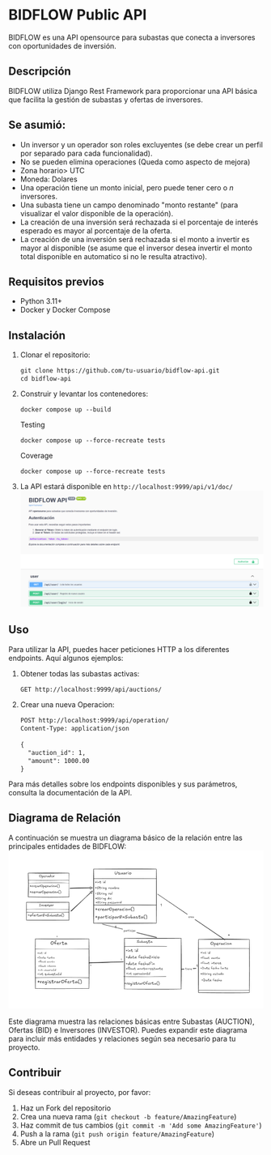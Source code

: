 # BIDFLOW Public API

BIDFLOW es una API opensource para subastas que conecta a inversores con oportunidades de inversión.

## Descripción

BIDFLOW utiliza Django Rest Framework para proporcionar una API básica que facilita la gestión de subastas y ofertas de inversores. 

## Se asumió:
- Un inversor y un operador son roles excluyentes (se debe crear un perfil por separado para cada funcionalidad).
- No se pueden elimina operaciones (Queda como aspecto de mejora)
- Zona horario> UTC
- Moneda: Dolares
- Una operación tiene un monto inicial, pero puede tener cero o *n* inversores.
- Una subasta tiene un campo denominado "monto restante" (para visualizar el valor disponible de la operación).
- La creación de una inversión será rechazada si el porcentaje de interés esperado es mayor al porcentaje de la oferta.
- La creación de una inversión será rechazada si el monto a invertir es mayor al disponible (se asume que el inversor desea invertir el monto total disponible en automatico si no le resulta atractivo). 

## Requisitos previos

- Python 3.11+
- Docker y Docker Compose

## Instalación

1. Clonar el repositorio:
   ```
   git clone https://github.com/tu-usuario/bidflow-api.git
   cd bidflow-api
   ```

2. Construir y levantar los contenedores:
   ```
   docker compose up --build
   ```

   Testing
   ```
   docker compose up --force-recreate tests

   ```

   Coverage
   ```
   docker compose up --force-recreate tests

   ```

3. La API estará disponible en `http://localhost:9999/api/v1/doc/`
![alt text](imageSwagger.png)

## Uso

Para utilizar la API, puedes hacer peticiones HTTP a los diferentes endpoints. Aquí algunos ejemplos:

1. Obtener todas las subastas activas:
   ```
   GET http://localhost:9999/api/auctions/
   ```

2. Crear una nueva Operacion:
   ```
   POST http://localhost:9999/api/operation/
   Content-Type: application/json

   {
     "auction_id": 1,
     "amount": 1000.00
   }
   ```

Para más detalles sobre los endpoints disponibles y sus parámetros, consulta la documentación de la API.

## Diagrama de Relación

A continuación se muestra un diagrama básico de la relación entre las principales entidades de BIDFLOW:
![alt text](imageDiagrama.png)


Este diagrama muestra las relaciones básicas entre Subastas (AUCTION), Ofertas (BID) e Inversores (INVESTOR). Puedes expandir este diagrama para incluir más entidades y relaciones según sea necesario para tu proyecto.


## Contribuir

Si deseas contribuir al proyecto, por favor:

1. Haz un Fork del repositorio
2. Crea una nueva rama (`git checkout -b feature/AmazingFeature`)
3. Haz commit de tus cambios (`git commit -m 'Add some AmazingFeature'`)
4. Push a la rama (`git push origin feature/AmazingFeature`)
5. Abre un Pull Request


